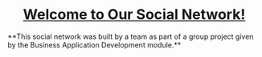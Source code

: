 <h1 align="center"><u>Welcome to Our Social Network!</u></h1>
**This social network was built by a team as part of a group project given by the Business Application Development module.** 
